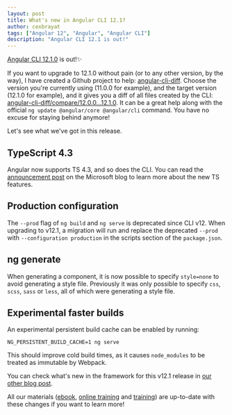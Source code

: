 ```yaml
---
layout: post
title: What's new in Angular CLI 12.1?
author: cexbrayat
tags: ["Angular 12", "Angular", "Angular CLI"]
description: "Angular CLI 12.1 is out!"
---
```


[Angular CLI 12.1.0](https://github.com/angular/angular-cli/releases/tag/v12.1.0) is out!✨

If you want to upgrade to 12.1.0 without pain (or to any other version, by the way), I have created a Github project to help: [angular-cli-diff](https://github.com/cexbrayat/angular-cli-diff). Choose the version you're currently using (11.0.0 for example), and the target version (12.1.0 for example), and it gives you a diff of all files created by the CLI: [angular-cli-diff/compare/12.0.0...12.1.0](https://github.com/cexbrayat/angular-cli-diff/compare/12.0.0...12.1.0).
It can be a great help along with the official `ng update @angular/core @angular/cli` command.
You have no excuse for staying behind anymore!

Let's see what we've got in this release.

## TypeScript 4.3

Angular now supports TS 4.3, and so does the CLI.
You can read the [announcement post](https://devblogs.microsoft.com/typescript/announcing-typescript-4-3/)
on the Microsoft blog to learn more about the new TS features.

## Production configuration

The `--prod` flag of `ng build` and `ng serve` is deprecated since CLI v12.
When upgrading to v12.1, a migration will run and replace the deprecated `--prod` with `--configuration production` in the scripts section of the `package.json`.

## ng generate

When generating a component, it is now possible to specify `style=none` to avoid generating a style file.
Previously it was only possible to specify `css`, `scss`, `sass` or `less`,
all of which were generating a style file.

## Experimental faster builds

An experimental persistent build cache can be enabled by running:

    NG_PERSISTENT_BUILD_CACHE=1 ng serve

This should improve cold build times, as it causes `node_modules` to be treated as immutable by Webpack.

You can check what's new in the framework for this v12.1 release in [our other blog post](/2021/06/25/what-is-new-angular-12.1/).

All our materials ([ebook](https://books.ninja-squad.com/angular), [online training](https://angular-exercises.ninja-squad.com/) and [training](https://ninja-squad.com/training/angular)) are up-to-date with these changes if you want to learn more!
